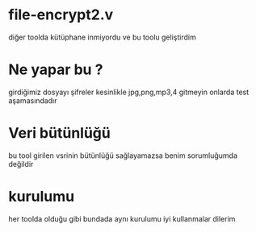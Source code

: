 # file-encrypt2.v 
diğer toolda kütüphane inmiyordu ve bu toolu geliştirdim 
# Ne yapar bu ?
girdiğimiz dosyayı şifreler kesinlikle jpg,png,mp3,4 gitmeyin onlarda test aşamasındadır 
# Veri bütünlüğü 
bu tool girilen vsrinin bütünlüğü sağlayamazsa benim sorumluğumda değildir  
# kurulumu 
her toolda olduğu gibi bundada aynı kurulumu iyi kullanmalar dilerim
